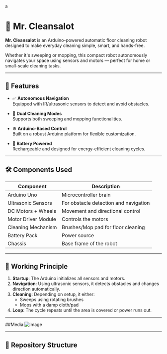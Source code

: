 a
# 🤖 Mr. Cleansalot

**Mr. Cleansalot** is an Arduino-powered automatic floor cleaning robot designed to make everyday cleaning simple, smart, and hands-free.

Whether it's sweeping or mopping, this compact robot autonomously navigates your space using sensors and motors — perfect for home or small-scale cleaning tasks.

---

## 🧹 Features

- ✅ **Autonomous Navigation**  
  Equipped with IR/ultrasonic sensors to detect and avoid obstacles.

- 🔄 **Dual Cleaning Modes**  
  Supports both sweeping and mopping functionalities.

- ⚙️ **Arduino-Based Control**  
  Built on a robust Arduino platform for flexible customization.

- 🔋 **Battery Powered**  
  Rechargeable and designed for energy-efficient cleaning cycles.

---

## 🛠️ Components Used

| Component                | Description                            |
|-------------------------|----------------------------------------|
| Arduino Uno             | Microcontroller brain                  |
| Ultrasonic Sensors      | For obstacle detection and navigation  |
| DC Motors + Wheels      | Movement and directional control       |
| Motor Driver Module     | Controls the motors                    |
| Cleaning Mechanism      | Brushes/Mop pad for floor cleaning     |
| Battery Pack            | Power source                           |
| Chassis                 | Base frame of the robot                |

---

## 🔧 Working Principle

1. **Startup**: The Arduino initializes all sensors and motors.
2. **Navigation**: Using ultrasonic sensors, it detects obstacles and changes direction automatically.
3. **Cleaning**: Depending on setup, it either:
   - Sweeps using rotating brushes
   - Mops with a damp cloth/pad
4. **Loop**: The cycle repeats until the area is covered or power runs out.

---

##Media
![image](https://github.com/user-attachments/assets/5484cb3f-1078-4fa9-9a85-189a6f92d22b)


---

## 📁 Repository Structure

